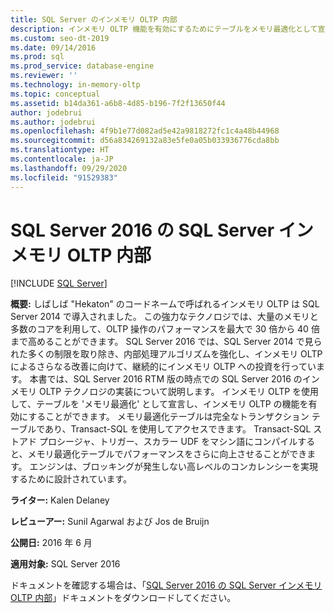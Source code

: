 ```yaml
---
title: SQL Server のインメモリ OLTP 内部
description: インメモリ OLTP 機能を有効にするためにテーブルをメモリ最適化として宣言する、SQL Server のインメモリ OLTP テクノロジの実装について説明します。
ms.custom: seo-dt-2019
ms.date: 09/14/2016
ms.prod: sql
ms.prod_service: database-engine
ms.reviewer: ''
ms.technology: in-memory-oltp
ms.topic: conceptual
ms.assetid: b14da361-a6b8-4d85-b196-7f2f13650f44
author: jodebrui
ms.author: jodebrui
ms.openlocfilehash: 4f9b1e77d082ad5e42a9818272fc1c4a48b44968
ms.sourcegitcommit: d56a834269132a83e5fe0a05b033936776cda8bb
ms.translationtype: HT
ms.contentlocale: ja-JP
ms.lasthandoff: 09/29/2020
ms.locfileid: "91529383"
---
```

# <a name="sql-server-in-memory-oltp-internals-for-sql-server-2016"></a>SQL Server 2016 の SQL Server インメモリ OLTP 内部
 [!INCLUDE [SQL Server](../../includes/applies-to-version/sqlserver.md)]

**概要:** しばしば "Hekaton" のコードネームで呼ばれるインメモリ OLTP は SQL Server 2014 で導入されました。
この強力なテクノロジでは、大量のメモリと多数のコアを利用して、OLTP 操作のパフォーマンスを最大で 30 倍から 40 倍まで高めることができます。 SQL Server 2016 では、SQL Server 2014 で見られた多くの制限を取り除き、内部処理アルゴリズムを強化し、インメモリ OLTP によるさらなる改善に向けて、継続的にインメモリ OLTP への投資を行っています。 本書では、SQL Server 2016 RTM 版の時点での SQL Server 2016 のインメモリ OLTP テクノロジの実装について説明します。 インメモリ OLTP を使用して、テーブルを 'メモリ最適化' として宣言し、インメモリ OLTP の機能を有効にすることができます。 メモリ最適化テーブルは完全なトランザクション テーブルであり、Transact-SQL を使用してアクセスできます。 Transact-SQL ストアド プロシージャ、トリガー、スカラー UDF をマシン語にコンパイルすると、メモリ最適化テーブルでパフォーマンスをさらに向上させることができます。 エンジンは、ブロッキングが発生しない高レベルのコンカレンシーを実現するために設計されています。    
  
**ライター:** Kalen Delaney  
  
**レビューアー:** Sunil Agarwal および Jos de Bruijn  
  
**公開日:** 2016 年 6 月  
  
**適用対象:** SQL Server 2016  
  
ドキュメントを確認する場合は、「[SQL Server 2016 の SQL Server インメモリ OLTP 内部](https://download.microsoft.com/download/8/3/6/8360731A-A27C-4684-BC88-FC7B5849A133/SQL_Server_2016_In_Memory_OLTP_White_Paper.pdf)」ドキュメントをダウンロードしてください。   
